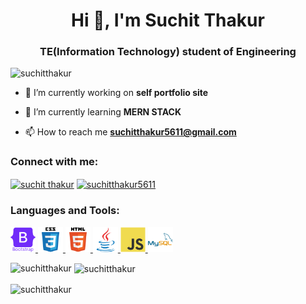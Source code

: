 <h1 align="center">Hi 👋, I'm Suchit Thakur</h1>
<h3 align="center">TE(Information Technology) student of Engineering</h3>

<p align="left"> <img src="https://komarev.com/ghpvc/?username=suchitthakur&label=Profile%20views&color=0e75b6&style=flat" alt="suchitthakur" /> </p>

- 🔭 I’m currently working on **self portfolio site**

- 🌱 I’m currently learning **MERN STACK**

- 📫 How to reach me **suchitthakur5611@gmail.com**

<h3 align="left">Connect with me:</h3>
<p align="left">
<a href="https://linkedin.com/in/suchit thakur" target="blank"><img align="center" src="https://raw.githubusercontent.com/rahuldkjain/github-profile-readme-generator/master/src/images/icons/Social/linked-in-alt.svg" alt="suchit thakur" height="30" width="40" /></a>
<a href="https://www.hackerrank.com/suchitthakur5611" target="blank"><img align="center" src="https://raw.githubusercontent.com/rahuldkjain/github-profile-readme-generator/master/src/images/icons/Social/hackerrank.svg" alt="suchitthakur5611" height="30" width="40" /></a>
</p>

<h3 align="left">Languages and Tools:</h3>
<p align="left"> <a href="https://getbootstrap.com" target="_blank" rel="noreferrer"> <img src="https://raw.githubusercontent.com/devicons/devicon/master/icons/bootstrap/bootstrap-plain-wordmark.svg" alt="bootstrap" width="40" height="40"/> </a> <a href="https://www.w3schools.com/css/" target="_blank" rel="noreferrer"> <img src="https://raw.githubusercontent.com/devicons/devicon/master/icons/css3/css3-original-wordmark.svg" alt="css3" width="40" height="40"/> </a> <a href="https://www.w3.org/html/" target="_blank" rel="noreferrer"> <img src="https://raw.githubusercontent.com/devicons/devicon/master/icons/html5/html5-original-wordmark.svg" alt="html5" width="40" height="40"/> </a> <a href="https://www.java.com" target="_blank" rel="noreferrer"> <img src="https://raw.githubusercontent.com/devicons/devicon/master/icons/java/java-original.svg" alt="java" width="40" height="40"/> </a> <a href="https://developer.mozilla.org/en-US/docs/Web/JavaScript" target="_blank" rel="noreferrer"> <img src="https://raw.githubusercontent.com/devicons/devicon/master/icons/javascript/javascript-original.svg" alt="javascript" width="40" height="40"/> </a> <a href="https://www.mysql.com/" target="_blank" rel="noreferrer"> <img src="https://raw.githubusercontent.com/devicons/devicon/master/icons/mysql/mysql-original-wordmark.svg" alt="mysql" width="40" height="40"/> </a> </p>

<p><img align="left" src="https://github-readme-stats.vercel.app/api/top-langs?username=suchitthakur&show_icons=true&locale=en&layout=compact" alt="suchitthakur" /></p>

<p>&nbsp;<img align="center" src="https://github-readme-stats.vercel.app/api?username=suchitthakur&show_icons=true&locale=en" alt="suchitthakur" /></p>

<p><img align="center" src="https://github-readme-streak-stats.herokuapp.com/?user=suchitthakur&" alt="suchitthakur" /></p>
